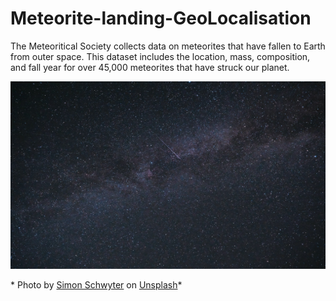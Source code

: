 # Meteorite-landing-GeoLocalisation
The Meteoritical Society collects data on meteorites that have fallen to Earth from outer space. This dataset includes the location, mass, composition, and fall year for over 45,000 meteorites that have struck our planet.
<p align="center">
  <img width="800" height="300" src="/img/simon-schwyter-iq2qbNT_2x0-unsplash.jpg">
</p>
*  Photo by <a href="https://unsplash.com/@saimens?utm_source=unsplash&utm_medium=referral&utm_content=creditCopyText">Simon Schwyter</a> on <a href="https://unsplash.com/s/photos/meteorite?utm_source=unsplash&utm_medium=referral&utm_content=creditCopyText">Unsplash</a>*
